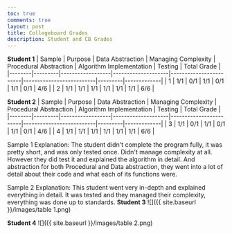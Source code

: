 ```yaml
---
toc: true
comments: true
layout: post
title: Collegeboard Grades 
description: Student and CB Grades
---
```

**Student 1**
| Sample | Purpose | Data Abstraction | Managing Complexity | Procedural Abstraction | Algorithm Implementation | Testing | Total Grade |
|--------|---------|------------------|--------------------|------------------------|--------------------------|---------|-------------|
| 1      | 1/1     | 0/1              | 1/1                | 0/1                    | 1/1                     | 0/1     | 4/6         |
| 2      | 1/1     | 1/1              | 1/1                | 1/1                    | 1/1                     | 1/1     | 6/6         |


**Student 2**
| Sample | Purpose | Data Abstraction | Managing Complexity | Procedural Abstraction | Algorithm Implementation | Testing | Total Grade |
|--------|---------|------------------|--------------------|------------------------|--------------------------|---------|-------------|
| 3      | 1/1     | 0/1              | 1/1                | 0/1                    | 1/1                     | 0/1     | 4/6         |
| 4      | 1/1     | 1/1              | 1/1                | 1/1                    | 1/1                     | 1/1     | 6/6         |





Sample 1 Explanation: The student didn't complete the program fully, it was pretty short, and was only tested once. Didn't manage complexity at all. However they did test it and explained the algorithm in detail. And abstraction for both Procedural and Data abstraction, they went into a lot of detail about their code and what each of its functions were.

Sample 2 Explanation: This student went very in-depth and explained everything in detail. It was tested and they managed their complexity, everything was done up to standards.
**Student 3**
![]({{ site.baseurl }}/images/table 1.png)



**Student 4**
![]({{ site.baseurl }}/images/table 2.png)

